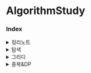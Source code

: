 # AlgorithmStudy

### Index

<details>
  <summary>
    정리노트
  </summary>
  <div>
    2023-01-05  <a href="https://github.com/ongsiru/AlgorithmStudy/blob/master/2023-01-05/2023-01-05.cpp">C++ 자료구조 STL 정리</a> <br>
    2023-09-16  <a href="https://github.com/ongsiru/AlgorithmStudy/blob/master/2023-09-16/2023-09-16.cpp">C++ 알고리즘 STL 정리</a> <br>
    2023-09-27  <a href="https://github.com/ongsiru/AlgorithmStudy/blob/master/2023-09-28/2023-09-28.cpp">C++ 자료구조 그래프 구현</a> <br>
    2023-10-03  <a href="https://github.com/ongsiru/AlgorithmStudy/blob/master/2023-10-03/2023-10-03.cpp">C++ 알고리즘 탐색 구현</a> <br>
  </div>
</details>

<details>
  <summary>
    탐색
  </summary>
  <div>
    2022-12-31 https://www.acmicpc.net/problem/7576 <br>
    2023-01-03 https://www.acmicpc.net/problem/2606 <br>
    2023-01-04 https://www.acmicpc.net/problem/15649 <br>
    2023-01-11 https://www.acmicpc.net/problem/15650 <br>
    2023-01-12 https://www.acmicpc.net/problem/15651 <br>
    2023-01-13 https://www.acmicpc.net/problem/15652 <br>
    2023-01-15 https://www.acmicpc.net/problem/15654 <br>
    2023-01-17 https://www.acmicpc.net/problem/15655 <br>
    2023-01-18 https://www.acmicpc.net/problem/15656 <br>
    2023-01-19 https://www.acmicpc.net/problem/15657 <br>
    2023-01-20 https://www.acmicpc.net/problem/15663 <br>
    2023-01-21 https://www.acmicpc.net/problem/15664 <br>
    2023-01-22 https://www.acmicpc.net/problem/15665 <br>
    2023-01-24 https://www.acmicpc.net/problem/15666 <br>
    2023-01-31 https://www.acmicpc.net/problem/1260 <br>
    2023-11-20 https://github.com/ongsiru/AlgorithmStudy/blob/master/2023-11-20/2023-11-20.cpp <br>
  </div>
</details>

<details>
  <summary>
    그리디
  </summary>
  <div>
    2023-01-06 https://www.acmicpc.net/problem/1800 <br>
    2023-01-07 https://www.acmicpc.net/problem/13458 <br>
    2023-01-08 https://www.acmicpc.net/problem/1461 <br>
    2023-01-09 https://www.acmicpc.net/problem/1464 <br>
    2023-01-26 https://www.acmicpc.net/problem/11047 <br>
    2023-01-27 https://www.acmicpc.net/problem/1931 <br>
    2023-01-29 https://www.acmicpc.net/problem/1541 <br>
    2023-01-30 https://www.acmicpc.net/problem/11399 <br>
  </div>
</details>

<details>
  <summary>
    중복&DP
  </summary>
  <div>
    2022-12-30 https://www.acmicpc.net/problem/12865 <br>
    2023-01-25 https://www.acmicpc.net/problem/1965 <br>
    2023-11-18 https://github.com/ongsiru/AlgorithmStudy/blob/master/2023-11-18/2023-11-18.cpp <br>
  </div>
</details>
